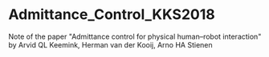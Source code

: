 # Admittance_Control_KKS2018
 Note of the paper "Admittance control for physical human–robot interaction" by Arvid QL Keemink, Herman van der Kooij, Arno HA Stienen
